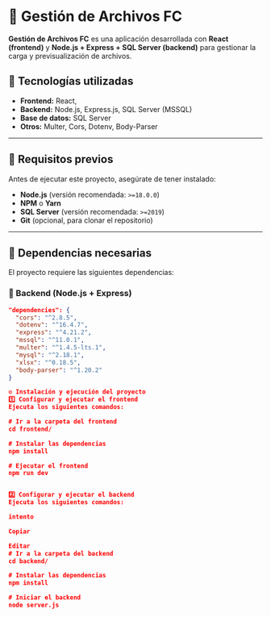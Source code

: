 # 📂 Gestión de Archivos FC

**Gestión de Archivos FC** es una aplicación desarrollada con **React (frontend)** y **Node.js + Express + SQL Server (backend)**
 para gestionar la carga y previsualización de archivos.  

## 📌 **Tecnologías utilizadas**
- **Frontend:** React, 
- **Backend:** Node.js, Express.js, SQL Server (MSSQL)
- **Base de datos:** SQL Server
- **Otros:** Multer, Cors, Dotenv, Body-Parser

---

## 🚀 **Requisitos previos**
Antes de ejecutar este proyecto, asegúrate de tener instalado:
- **Node.js** (versión recomendada: `>=18.0.0`)
- **NPM** o **Yarn**
- **SQL Server** (versión recomendada: `>=2019`)
- **Git** (opcional, para clonar el repositorio)

---

## 📌 **Dependencias necesarias**
El proyecto requiere las siguientes dependencias:

### **📂 Backend (Node.js + Express)**
```json
"dependencies": {
  "cors": "^2.8.5",
  "dotenv": "^16.4.7",
  "express": "^4.21.2",
  "mssql": "^11.0.1",
  "multer": "^1.4.5-lts.1",
  "mysql": "^2.18.1",
  "xlsx": "^0.18.5",
  "body-parser": "^1.20.2"
}

⚙️ Instalación y ejecución del proyecto
1️⃣ Configurar y ejecutar el frontend
Ejecuta los siguientes comandos:

# Ir a la carpeta del frontend
cd frontend/

# Instalar las dependencias
npm install

# Ejecutar el frontend
npm run dev


2️⃣ Configurar y ejecutar el backend
Ejecuta los siguientes comandos:

intento

Copiar

Editar
# Ir a la carpeta del backend
cd backend/

# Instalar las dependencias
npm install

# Iniciar el backend
node server.js